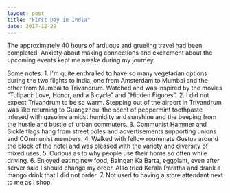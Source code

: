 ```yaml
---
layout: post
title: "First Day in India"
date: 2017-12-29
---
```


The approximately 40 hours of arduous and grueling travel had been completed! Anxiety about making connections
and excitement about the upcoming events kept me awake during my journey.

Some notes:
	1. I'm quite enthralled to have so many vegetarian options during the two flights to India, one from Amsterdam to Mumbai and the other from Mumbai to Trivandrum. Watched and was inspired by the movies "Tulipani: Love, Honor, and a Bicycle" and "Hidden Figures".
	2. I did not expect Trivandrum to be so warm. Stepping out of the airport in Trivandrum was like returning to Guangzhou: the scent of peppermint toothpaste infused with gasoline amidst humidity and sunshine and the beeping from the hustle and bustle of urban commuters.
	3. Communist Hammer and Sickle flags hang from street poles and advertisements supporting unions and COmmunist members.
	4. Walked with fellow roommate Gustuv around the block of the hotel and was pleased with the variety and diversity of mixed uses.
	5. Curious as to why people use their horns so often while driving.
	6. Enjoyed eating new food, Baingan Ka Barta, eggplant, even after server said I should change my order. Also tried Kerala Paratha and drank a mango drink that I did not order.
	7. Not used to having a store attendant next to me as I shop.